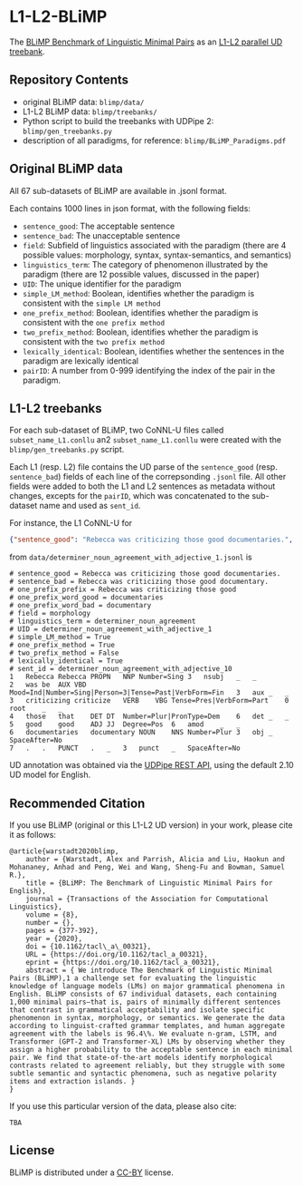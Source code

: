 # L1-L2-BLiMP

The [BLiMP Benchmark of Linguistic Minimal Pairs](https://direct.mit.edu/tacl/article/doi/10.1162/tacl_a_00321/96452/BLiMP-The-Benchmark-of-Linguistic-Minimal-Pairs) as an [L1-L2 parallel UD treebank](https://aclanthology.org/W17-6306/).

## Repository Contents
- original BLiMP data: `blimp/data/`
- L1-L2 BLiMP data: `blimp/treebanks/`
- Python script to build the treebanks with UDPipe 2: `blimp/gen_treebanks.py`
- description of all paradigms, for reference: ```blimp/BLiMP_Paradigms.pdf```

## Original BLiMP data

All 67 sub-datasets of BLiMP are available in .jsonl format.

Each contains 1000 lines in json format, with the following fields:
- `sentence_good`: The acceptable sentence 
- `sentence_bad`: The unacceptable sentence 
- `field`: Subfield of linguistics associated with the paradigm (there are 4 possible values: morphology, syntax, syntax-semantics, and semantics)
- `linguistics_term`: The category of phenomenon illustrated by the paradigm (there are 12 possible values, discussed in the paper)
- `UID`: The unique identifier for the paradigm 
- `simple_LM_method`: Boolean, identifies whether the paradigm is consistent with the `simple LM method` 
- `one_prefix_method`: Boolean, identifies whether the paradigm is consistent with the `one prefix method` 
- `two_prefix_method`: Boolean, identifies whether the paradigm is consistent with the `two prefix method`
- `lexically_identical`: Boolean, identifies whether the sentences in the paradigm are lexically identical
- `pairID`: A number from 0-999 identifying the index of the pair in the paradigm.

## L1-L2 treebanks
For each sub-dataset of BLiMP, two CoNNL-U files called `subset_name_L1.conllu` an2 `subset_name_L1.conllu` were created with the `blimp/gen_treebanks.py` script.

Each L1 (resp. L2) file contains the UD parse of the `sentence_good` (resp. `sentence_bad`) fields of each line of the correpsonding `.jsonl` file.
All other fields were added to both the L1 and L2 sentences as metadata without changes, excepts for the `pairID`, which was concatenated to the sub-dataset name and used as `sent_id`.  

For instance, the L1 CoNNL-U for  

```json
{"sentence_good": "Rebecca was criticizing those good documentaries.", "sentence_bad": "Rebecca was criticizing those good documentary.", "one_prefix_prefix": "Rebecca was criticizing those good", "one_prefix_word_good": "documentaries", "one_prefix_word_bad": "documentary", "field": "morphology", "linguistics_term": "determiner_noun_agreement", "UID": "determiner_noun_agreement_with_adjective_1", "simple_LM_method": true, "one_prefix_method": true, "two_prefix_method": false, "lexically_identical": true, "pairID": "0"}
```

from `data/determiner_noun_agreement_with_adjective_1.jsonl` is

```conllu
# sentence_good = Rebecca was criticizing those good documentaries.
# sentence_bad = Rebecca was criticizing those good documentary.
# one_prefix_prefix = Rebecca was criticizing those good
# one_prefix_word_good = documentaries
# one_prefix_word_bad = documentary
# field = morphology
# linguistics_term = determiner_noun_agreement
# UID = determiner_noun_agreement_with_adjective_1
# simple_LM_method = True
# one_prefix_method = True
# two_prefix_method = False
# lexically_identical = True
# sent_id = determiner_noun_agreement_with_adjective_10
1	Rebecca	Rebecca	PROPN	NNP	Number=Sing	3	nsubj	_	_
2	was	be	AUX	VBD	Mood=Ind|Number=Sing|Person=3|Tense=Past|VerbForm=Fin	3	aux	_	_
3	criticizing	criticize	VERB	VBG	Tense=Pres|VerbForm=Part	0	root	_	_
4	those	that	DET	DT	Number=Plur|PronType=Dem	6	det	_	_
5	good	good	ADJ	JJ	Degree=Pos	6	amod	_	_
6	documentaries	documentary	NOUN	NNS	Number=Plur	3	obj	_	SpaceAfter=No
7	.	.	PUNCT	.	_	3	punct	_	SpaceAfter=No
```

UD annotation was obtained via the [UDPipe REST API](https://lindat.mff.cuni.cz/services/udpipe/api-reference.php), using the default 2.10 UD model for English.


## Recommended Citation
If you use BLiMP (original or this L1-L2 UD version) in your work, please cite it as follows:

```
@article{warstadt2020blimp,
    author = {Warstadt, Alex and Parrish, Alicia and Liu, Haokun and Mohananey, Anhad and Peng, Wei and Wang, Sheng-Fu and Bowman, Samuel R.},
    title = {BLiMP: The Benchmark of Linguistic Minimal Pairs for English},
    journal = {Transactions of the Association for Computational Linguistics},
    volume = {8},
    number = {},
    pages = {377-392},
    year = {2020},
    doi = {10.1162/tacl\_a\_00321},
    URL = {https://doi.org/10.1162/tacl_a_00321},
    eprint = {https://doi.org/10.1162/tacl_a_00321},
    abstract = { We introduce The Benchmark of Linguistic Minimal Pairs (BLiMP),1 a challenge set for evaluating the linguistic knowledge of language models (LMs) on major grammatical phenomena in English. BLiMP consists of 67 individual datasets, each containing 1,000 minimal pairs—that is, pairs of minimally different sentences that contrast in grammatical acceptability and isolate specific phenomenon in syntax, morphology, or semantics. We generate the data according to linguist-crafted grammar templates, and human aggregate agreement with the labels is 96.4\%. We evaluate n-gram, LSTM, and Transformer (GPT-2 and Transformer-XL) LMs by observing whether they assign a higher probability to the acceptable sentence in each minimal pair. We find that state-of-the-art models identify morphological contrasts related to agreement reliably, but they struggle with some subtle semantic and syntactic phenomena, such as negative polarity items and extraction islands. }
}
```

If you use this particular version of the data, please also cite:

```
TBA
```

## License
BLiMP is distributed under a [CC-BY](https://creativecommons.org/licenses/by/4.0/) license.
